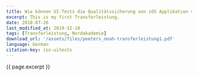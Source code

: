 ```yaml
---
title: Wie können UI-Tests die Qualitätssicherung von iOS Applikation verbessern?
excerpt: This is my first Transferleistung.
date: 2018-07-26
last_modified_at: 2019-12-10
tags: [Transferleistung, Nordakademie]
download_url: '/assets/files/peeters_noah-transferleistung1.pdf'
language: German
citation-key: ios-uitests
---
```


{{ page.excerpt }}
